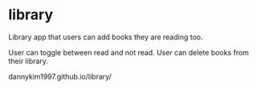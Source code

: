 # library

Library app that users can add books they are reading too.

User can toggle between read and not read.
User can delete books from their library.

dannykim1997.github.io/library/